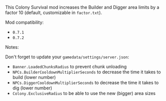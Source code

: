 This Colony Survival mod increases the Builder and Digger area limits by a factor 10 (default, customizable in `factor.txt`).

Mod compatibility:   

- `0.7.1`
- `0.7.2`

Notes:

Don't forget to update your `gamedata/settings/server.json`:

- `Banner.LoadedChunksRadius` to prevent chunk unloading
- `NPCs.BuilderCooldownMultiplierSeconds` to decrease the time it takes to build (lower number)
- `NPCs.DiggerCooldownMultiplierSeconds` to decrease the time it takes to dig (lower number)
- `Colony.ExclusiveRadius` to be able to use the new (bigger) area sizes